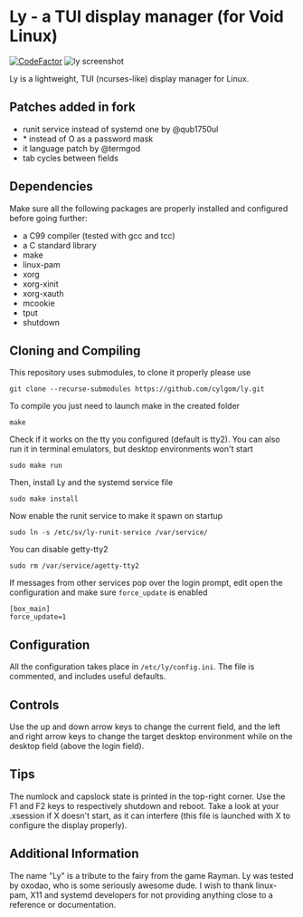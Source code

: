 # Ly - a TUI display manager (for Void Linux)
[![CodeFactor](https://www.codefactor.io/repository/github/cylgom/ly/badge/master)](https://www.codefactor.io/repository/github/cylgom/ly/overview/master)
![ly screenshot](https://user-images.githubusercontent.com/5473047/42466218-8cb53d3c-83ae-11e8-8e53-bae3669f959c.png "ly on st")

Ly is a lightweight, TUI (ncurses-like) display manager for Linux.  

## Patches added in fork
- runit service instead of systemd one by @qub1750ul
- \* instead of O as a password mask
- it language patch by @termgod
- tab cycles between fields

## Dependencies
Make sure all the following packages are properly installed and configured
before going further:
- a C99 compiler (tested with gcc and tcc)
- a C standard library
- make
- linux-pam
- xorg
- xorg-xinit
- xorg-xauth
- mcookie
- tput
- shutdown

## Cloning and Compiling
This repository uses submodules, to clone it properly please use
```
git clone --recurse-submodules https://github.com/cylgom/ly.git
```

To compile you just need to launch make in the created folder
```
make
```

Check if it works on the tty you configured (default is tty2). You can
also run it in terminal emulators, but desktop environments won't start
```
sudo make run
```

Then, install Ly and the systemd service file
```
sudo make install
```

Now enable the runit service to make it spawn on startup
```
sudo ln -s /etc/sv/ly-runit-service /var/service/
```

You can disable getty-tty2
```
sudo rm /var/service/agetty-tty2
```

If messages from other services pop over the login prompt,
edit open the configuration and make sure `force_update` is enabled
```
[box_main]
force_update=1
```

## Configuration
All the configuration takes place in `/etc/ly/config.ini`.
The file is commented, and includes useful defaults.

## Controls
Use the up and down arrow keys to change the current field, and the
left and right arrow keys to change the target desktop environment
while on the desktop field (above the login field).

## Tips
The numlock and capslock state is printed in the top-right corner.
Use the F1 and F2 keys to respectively shutdown and reboot.
Take a look at your .xsession if X doesn't start, as it can interfere
(this file is launched with X to configure the display properly).

## Additional Information
The name "Ly" is a tribute to the fairy from the game Rayman.
Ly was tested by oxodao, who is some seriously awesome dude.
I wish to thank linux-pam, X11 and systemd developers for not
providing anything close to a reference or documentation.
